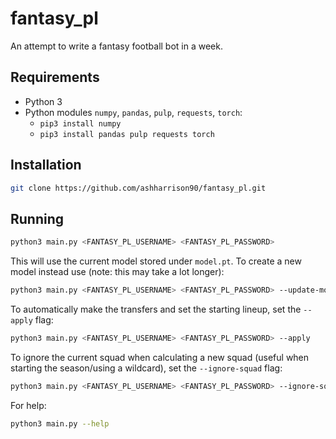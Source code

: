 # fantasy_pl
An attempt to write a fantasy football bot in a week.

## Requirements
- Python 3
- Python modules `numpy`, `pandas`, `pulp`, `requests`, `torch`:
  - `pip3 install numpy`
  - `pip3 install pandas pulp requests torch`

## Installation

```bash
git clone https://github.com/ashharrison90/fantasy_pl.git
```

## Running

```bash
python3 main.py <FANTASY_PL_USERNAME> <FANTASY_PL_PASSWORD>
```

This will use the current model stored under `model.pt`. To create a new model instead use (note: this may take a lot longer):
```bash
python3 main.py <FANTASY_PL_USERNAME> <FANTASY_PL_PASSWORD> --update-model
```

To automatically make the transfers and set the starting lineup, set the `--apply` flag:
```bash
python3 main.py <FANTASY_PL_USERNAME> <FANTASY_PL_PASSWORD> --apply
```

To ignore the current squad when calculating a new squad (useful when starting the season/using a wildcard), set the `--ignore-squad` flag:
```bash
python3 main.py <FANTASY_PL_USERNAME> <FANTASY_PL_PASSWORD> --ignore-squad
```

For help:
```bash
python3 main.py --help
```
